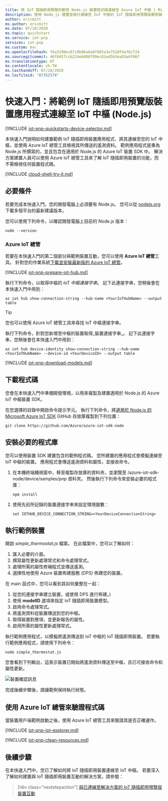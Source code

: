```yaml
---
title: 將 IoT 隨插即用預覽的範例 Node.js 裝置程式碼連線至 Azure IoT 中樞 | Microsoft Docs
description: 使用 Node.js 建置並執行連線至 IoT 中樞的 IoT 隨插即用預覽版範例裝置程式碼。 使用 Azure IoT 檔案總管工具，檢視裝置傳送至中樞的資訊。
author: ericmitt
ms.author: ericmitt
ms.date: 07/10/2020
ms.topic: quickstart
ms.service: iot-pnp
services: iot-pnp
ms.custom: mvc
ms.openlocfilehash: f6a3190ec87c0b06aba8f065a3e7518f4a76cf24
ms.sourcegitcommit: 46f8457ccb224eb000799ec81ed5b3ea93a6f06f
ms.translationtype: HT
ms.contentlocale: zh-TW
ms.lasthandoff: 07/28/2020
ms.locfileid: "87352578"
---
```

# <a name="quickstart-connect-a-sample-iot-plug-and-play-preview-device-application-to-iot-hub-nodejs"></a>快速入門：將範例 IoT 隨插即用預覽版裝置應用程式連線至 IoT 中樞 (Node.js)

[!INCLUDE [iot-pnp-quickstarts-device-selector.md](../../includes/iot-pnp-quickstarts-device-selector.md)]

本快速入門說明如何建置範例 IoT 隨插即用裝置應用程式、將其連線至您的 IoT 中樞，並使用 Azure IoT 總管工具檢視其所傳送的遙測資料。 範例應用程式是專為 Node.js 所撰寫的，並且包含在適用於 Node.js 的 Azure IoT 裝置 SDK 中。 解決方案建置人員可以使用 Azure IoT 總管工具來了解 IoT 隨插即用裝置的功能，而不需檢視任何裝置程式碼。

[!INCLUDE [cloud-shell-try-it.md](../../includes/cloud-shell-try-it.md)]

## <a name="prerequisites"></a>必要條件

若要完成本快速入門，您的開發電腦上必須要有 Node.js。 您可以從 [nodejs.org](https://nodejs.org) 下載多個平台的最新建議版本。

您可以使用下列命令，以確認開發電腦上目前的 Node.js 版本：

```cmd/sh
node --version
```

### <a name="azure-iot-explorer"></a>Azure IoT 總管

若要在本快速入門的第二個部分與範例裝置互動，您可以使用 **Azure IoT 總管**工具。 針對您的作業系統[下載並安裝最新版的 Azure IoT 總管](./howto-use-iot-explorer.md)。

[!INCLUDE [iot-pnp-prepare-iot-hub.md](../../includes/iot-pnp-prepare-iot-hub.md)]

執行下列命令，以取得中樞的 _IoT 中樞連接字串_。 記下此連接字串，您稍後會在本快速入門中用到：

```azurecli-interactive
az iot hub show-connection-string --hub-name <YourIoTHubName> --output table
```

> [!TIP]
> 您也可以使用 Azure IoT 總管工具來尋找 IoT 中樞連接字串。

執行下列命令，針對您新增至中樞的裝置取得_裝置連接字串_。 記下此連接字串，您稍後會在本快速入門中用到：

```azurecli-interactive
az iot hub device-identity show-connection-string --hub-name <YourIoTHubName> --device-id <YourDeviceID> --output table
```

[!INCLUDE [iot-pnp-download-models.md](../../includes/iot-pnp-download-models.md)]

## <a name="download-the-code"></a>下載程式碼

您會在本快速入門中準備開發環境，以用來複製及建置適用於 Node.js 的 Azure IoT 中樞裝置 SDK。

在您選擇的目錄中開啟命令提示字元。 執行下列命令，將[適用於 Node.js 的 Microsoft Azure IoT SDK](https://github.com/Azure/azure-iot-sdk-node) GitHub 存放庫複製到下列位置：

```cmd/sh
git clone https://github.com/Azure/azure-iot-sdk-node
```

## <a name="install-required-libraries"></a>安裝必要的程式庫

您可以使用裝置 SDK 建置包含的範例程式碼。 您所建置的應用程式會模擬連線至 IoT 中樞的裝置。 應用程式會傳送遙測資料和屬性，並接收命令。

1. 在本機終端機視窗中，移至複製存放庫的資料夾，並瀏覽至 /azure-iot-sdk-node/device/samples/pnp 資料夾。 然後執行下列命令來安裝必要的程式庫：

    ```cmd/sh
    npm install
    ```

1. 使用先前所記錄的裝置連接字串來設定環境變數：

    ```cmd/sh
    set IOTHUB_DEVICE_CONNECTION_STRING=<YourDeviceConnectionString>
    ```

## <a name="run-the-sample-device"></a>執行範例裝置

開啟 _simple_thermostat.js_ 檔案。 在此檔案中，您可以了解如何：

1. 匯入必要的介面。
1. 撰寫屬性更新處理常式和命令處理常式。
1. 處理所需的屬性修補程式並傳送遙測。
1. 選擇性地使用 Azure 裝置佈建服務 (DPS) 佈建您的裝置。

在 main 函式中，您可以看到其如何彙整在一起：

1. 從您的連接字串建立裝置，或使用 DPS 進行佈建。)
1. 使用 **modelID** 選項來指定 IoT 隨插即用裝置模型。
1. 啟用命令處理常式。
1. 將遙測資料從裝置傳送到您的中樞。
1. 取得裝置對應項，並更新報告的屬性。
1. 啟用所需的屬性更新處理常式。

執行範例應用程式，以模擬將遙測傳送到 IoT 中樞的 IoT 隨插即用裝置。 若要執行範例應用程式，請使用下列命令：

```cmd\sh
node simple_thermostat.js
```

您會看到下列輸出，這表示裝置已開始將遙測資料傳送至中樞，且已可接收命令和屬性更新。

![裝置確認訊息](media/quickstart-connect-device-node/device-confirmation-node.png)

完成後續步驟後，請讓範例保持執行狀態。

## <a name="use-azure-iot-explorer-to-validate-the-code"></a>使用 Azure IoT 總管來驗證程式碼

當裝置用戶端範例啟動之後，使用 Azure IoT 總管工具來驗證其是否正確運作。

[!INCLUDE [iot-pnp-iot-explorer.md](../../includes/iot-pnp-iot-explorer.md)]

[!INCLUDE [iot-pnp-clean-resources.md](../../includes/iot-pnp-clean-resources.md)]

## <a name="next-steps"></a>後續步驟

在本快速入門中，您已了解如何將 IoT 隨插即用裝置連線至 IoT 中樞。 若要深入了解如何建置與 IoT 隨插即用裝置互動的解決方案，請參閱：

> [!div class="nextstepaction"]
> [與已連線至解決方案的 IoT 隨插即用預覽版裝置互動](quickstart-service-node.md)
